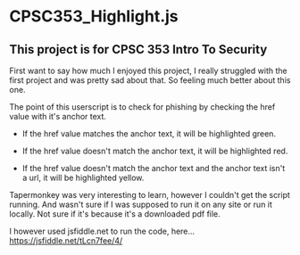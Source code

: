 # CPSC353_Highlight.js

## This project is for CPSC 353 Intro To Security

First want to say how much I enjoyed this project,  I really struggled with the first project and was pretty sad about that.  So feeling much better about this one.  

The point of this userscript is to check for phishing by checking the href value with it's anchor text.

* If the href value matches the anchor text, it will be highlighted green.

* If the href value doesn't match the anchor text, it will be highlighted red.

* If the href value doesn't match the anchor text and the anchor text isn't a url, it will be highlighted yellow.  

Tapermonkey was very interesting to learn, however I couldn't get the script running. And wasn't sure if I was supposed to run it on any site or run it locally.  Not sure if it's because it's a downloaded pdf file.

I however used jsfiddle.net to run the code, here...  https://jsfiddle.net/tLcn7fee/4/

